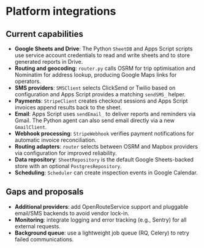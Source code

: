 # Platform integrations

## Current capabilities

- **Google Sheets and Drive**: The Python `SheetDB` and Apps Script scripts use service account credentials to read and write sheets and to store generated reports in Drive.
- **Routing and geocoding**: `router.py` calls OSRM for trip optimisation and Nominatim for address lookup, producing Google Maps links for operators.
- **SMS providers**: `SMSClient` selects ClickSend or Twilio based on configuration and Apps Script provides a matching `sendSMS_` helper.
- **Payments**: `StripeClient` creates checkout sessions and Apps Script invoices append results back to the sheet.
- **Email**: Apps Script uses `sendEmail_` to deliver reports and reminders via Gmail. The Python agent can also send email directly via a new `GmailClient`.
- **Webhook processing**: `StripeWebhook` verifies payment notifications for automatic invoice reconciliation.
- **Routing adapters**: `router` selects between OSRM and Mapbox providers via configuration for improved reliability.
- **Data repository**: `SheetRepository` is the default Google Sheets-backed store with an optional `PostgresRepository`.
- **Scheduling**: `Scheduler` can create inspection events in Google Calendar.

## Gaps and proposals

- **Additional providers**: add OpenRouteService support and pluggable email/SMS backends to avoid vendor lock-in.
- **Monitoring**: integrate logging and error tracking (e.g., Sentry) for all external requests.
- **Background queue**: use a lightweight job queue (RQ, Celery) to retry failed communications.
